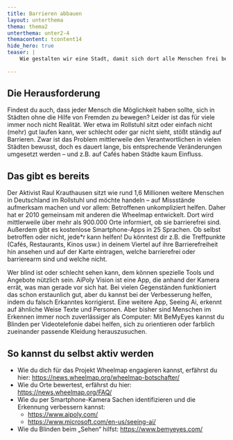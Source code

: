 ```yaml
---
title: Barrieren abbauen
layout: unterthema
thema: thema2
unterthema: unter2-4
themacontent: tcontent14
hide_hero: true
teaser: |
    Wie gestalten wir eine Stadt, damit sich dort alle Menschen frei bewegen können?
    
---
```


## Die Herausforderung
Findest du auch, dass jeder Mensch die Möglichkeit haben sollte, sich in Städten ohne die Hilfe von Fremden zu bewegen? Leider ist das für viele immer noch nicht Realität. Wer etwa im Rollstuhl sitzt oder einfach nicht (mehr) gut laufen kann, wer schlecht oder gar nicht sieht, stößt ständig auf Barrieren. Zwar ist das Problem mittlerweile den Verantwortlichen in vielen Städten bewusst, doch es dauert lange, bis entsprechende Veränderungen umgesetzt werden – und z.B. auf Cafés haben Städte kaum Einfluss.

## Das gibt es bereits
Der Aktivist Raul Krauthausen sitzt wie rund 1,6 Millionen weitere Menschen in Deutschland im Rollstuhl und möchte handeln – auf Missstände aufmerksam machen und vor allem: Betroffenen unkompliziert helfen. Daher hat er 2010 gemeinsam mit anderen die Wheelmap entwickelt. Dort wird mittlerweile über mehr als 900.000 Orte informiert, ob sie barrierefrei sind. Außerdem gibt es kostenlose Smartphone-Apps in 25 Sprachen.
Ob selbst betroffen oder nicht, jede\*r kann helfen! Du könntest dir z.B. die Treffpunkte (Cafés, Restaurants, Kinos usw.) in deinem Viertel auf ihre Barrierefreiheit hin ansehen und auf der Karte eintragen, welche barrierefrei oder barrierearm sind und welche nicht.

Wer blind ist oder schlecht sehen kann, dem können spezielle Tools und Angebote nützlich sein. AiPoly Vision ist eine App, die anhand der Kamera errät, was man gerade vor sich hat. Bei vielen Gegenständen funktioniert das schon erstaunlich gut, aber du kannst bei der Verbesserung helfen, indem du falsch Erkanntes korrigierst. Eine weitere App, Seeing Ai, erkennt auf ähnliche Weise Texte und Personen. Aber bisher sind Menschen im Erkennen immer noch zuverlässiger als Computer: Mit BeMyEyes kannst du Blinden per Videotelefonie dabei helfen, sich zu orientieren oder farblich zueinander passende Kleidung herauszusuchen.

## So kannst du selbst aktiv werden
* Wie du dich für das Projekt Wheelmap engagieren kannst, erfährst du hier: https://news.wheelmap.org/wheelmap-botschafter/
* Wie du Orte bewertest, erfährst du hier: https://news.wheelmap.org/FAQ/
* Wie du per Smartphone-Kamera Sachen identifizieren und die Erkennung verbessern kannst:
    * https://www.aipoly.com/
    * https://www.microsoft.com/en-us/seeing-ai/
* Wie du Blinden beim „Sehen“ hilfst: https://www.bemyeyes.com/
